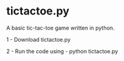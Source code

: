 # tictactoe.py
A basic tic-tac-toe game written in python.

1 - Download tictactoe.py

2 - Run the code using - python tictactoe.py
